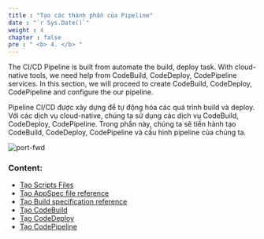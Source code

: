 ```yaml
---
title : "Tạo các thành phần của Pipeline"
date : "`r Sys.Date()`"
weight : 4
chapter : false
pre : " <b> 4. </b> "
---
```


The CI/CD Pipeline is built from automate the build, deploy task. With cloud-native tools, we need help from CodeBuild, CodeDeploy, CodePipeline services.
In this section, we will proceed to create CodeBuild, CodeDeploy, CodePipeline and configure the our pipeline.

Pipeline CI/CD được xây dựng để tự động hóa các quá trình build và deploy. Với các dịch vụ cloud-native, chúng ta sử dụng các dịch vụ CodeBuild, CodeDeploy, CodePipeline.
Trong phần này, chúng ta sẽ tiến hành tạo CodeBuild, CodeDeploy, CodePipeline và cấu hình pipeline của chúng ta.

![port-fwd](/images/arc-log.png) 

### Content:

   - [Tạo Scripts Files](/4-CreatePipelineComponents/4.1-createscriptfiles/)
   - [Tạo AppSpec file reference](/4-CreatePipelineComponents/4.2-createcodedeployymlfile/)
   - [Tạo Build specification reference](/4-CreatePipelineComponents/4.3-createbuildspecfile)
   - [Tạo CodeBuild](/4-CreatePipelineComponents/4.4-createcodebuild/)
   - [Tạo CodeDeploy](/4-CreatePipelineComponents/4.5-createcodedeploy/)
   - [Tạo CodePipeline](/4-CreatePipelineComponents/4.6-createcodepipeline/)